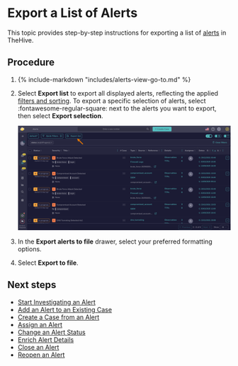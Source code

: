 # Export a List of Alerts

This topic provides step-by-step instructions for exporting a list of [alerts](about-alerts.md) in TheHive.

<h2>Procedure</h2>

1. {% include-markdown "includes/alerts-view-go-to.md" %}

2. Select **Export list** to export all displayed alerts, reflecting the applied [filters and sorting](../about-filtering-and-sorting.md). To export a specific selection of alerts, select :fontawesome-regular-square: next to the alerts you want to export, then select **Export selection**.

    ![Export list alerts](../../../images/user-guides/analyst-corner/alerts/export-list-alerts.png)

3. In the **Export alerts to file** drawer, select your preferred formatting options.

4. Select **Export to file**.

<h2>Next steps</h2>

* [Start Investigating an Alert](start-investigating-an-alert.md)
* [Add an Alert to an Existing Case](add-an-alert-to-an-existing-case.md)
* [Create a Case from an Alert](create-a-case-from-an-alert.md)
* [Assign an Alert](assign-an-alert.md)
* [Change an Alert Status](change-status-alert.md)
* [Enrich Alert Details](enrich-alert-details.md)
* [Close an Alert](close-an-alert.md)
* [Reopen an Alert](reopen-an-alert.md)